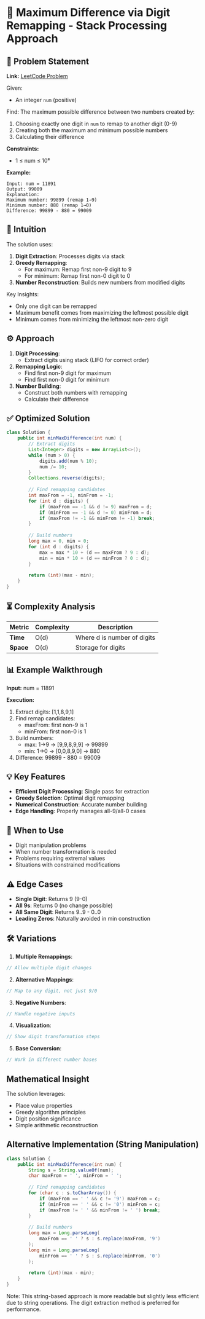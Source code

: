 # 🔢 Maximum Difference via Digit Remapping - Stack Processing Approach

## 📜 Problem Statement
**Link:** [LeetCode Problem](https://leetcode.com/problems/maximum-difference-by-remapping-a-digit/description/?envType=daily-question&envId=2025-06-14)

Given:
- An integer `num` (positive)

Find:
The maximum possible difference between two numbers created by:
1. Choosing exactly one digit in `num` to remap to another digit (0-9)
2. Creating both the maximum and minimum possible numbers
3. Calculating their difference

**Constraints:**
- 1 ≤ num ≤ 10⁸

**Example:**
```text
Input: num = 11891
Output: 99009
Explanation:
Maximum number: 99899 (remap 1→9)
Minimum number: 880 (remap 1→0)
Difference: 99899 - 880 = 99009
```

## 🧠 Intuition
The solution uses:
1. **Digit Extraction**: Processes digits via stack
2. **Greedy Remapping**: 
   - For maximum: Remap first non-9 digit to 9
   - For minimum: Remap first non-0 digit to 0
3. **Number Reconstruction**: Builds new numbers from modified digits

Key Insights:
- Only one digit can be remapped
- Maximum benefit comes from maximizing the leftmost possible digit
- Minimum comes from minimizing the leftmost non-zero digit

## ⚙️ Approach
1. **Digit Processing**:
   - Extract digits using stack (LIFO for correct order)
2. **Remapping Logic**:
   - Find first non-9 digit for maximum
   - Find first non-0 digit for minimum
3. **Number Building**:
   - Construct both numbers with remapping
   - Calculate their difference

## ✅ Optimized Solution
```java
class Solution {
    public int minMaxDifference(int num) {
        // Extract digits
        List<Integer> digits = new ArrayList<>();
        while (num > 0) {
            digits.add(num % 10);
            num /= 10;
        }
        Collections.reverse(digits);
        
        // Find remapping candidates
        int maxFrom = -1, minFrom = -1;
        for (int d : digits) {
            if (maxFrom == -1 && d != 9) maxFrom = d;
            if (minFrom == -1 && d != 0) minFrom = d;
            if (maxFrom != -1 && minFrom != -1) break;
        }
        
        // Build numbers
        long max = 0, min = 0;
        for (int d : digits) {
            max = max * 10 + (d == maxFrom ? 9 : d);
            min = min * 10 + (d == minFrom ? 0 : d);
        }
        
        return (int)(max - min);
    }
}
```

## ⏳ Complexity Analysis
| Metric          | Complexity | Description |
|-----------------|------------|-------------|
| **Time**        | O(d)       | Where d is number of digits |
| **Space**       | O(d)       | Storage for digits |

## 📊 Example Walkthrough
**Input:** num = 11891

**Execution:**
1. Extract digits: [1,1,8,9,1]
2. Find remap candidates:
   - maxFrom: first non-9 is 1
   - minFrom: first non-0 is 1
3. Build numbers:
   - max: 1→9 → [9,9,8,9,9] → 99899
   - min: 1→0 → [0,0,8,9,0] → 880
4. Difference: 99899 - 880 = 99009

## 💡 Key Features
- **Efficient Digit Processing**: Single pass for extraction
- **Greedy Selection**: Optimal digit remapping
- **Numerical Construction**: Accurate number building
- **Edge Handling**: Properly manages all-9/all-0 cases

## 🚀 When to Use
- Digit manipulation problems
- When number transformation is needed
- Problems requiring extremal values
- Situations with constrained modifications

## ⚠️ Edge Cases
- **Single Digit**: Returns 9 (9-0)
- **All 9s**: Returns 0 (no change possible)
- **All Same Digit**: Returns 9..9 - 0..0
- **Leading Zeros**: Naturally avoided in min construction

## 🛠 Variations
1. **Multiple Remappings**:
```java
// Allow multiple digit changes
```

2. **Alternative Mappings**:
```java
// Map to any digit, not just 9/0
```

3. **Negative Numbers**:
```java
// Handle negative inputs
```

4. **Visualization**:
```java
// Show digit transformation steps
```

5. **Base Conversion**:
```java
// Work in different number bases
```

## Mathematical Insight
The solution leverages:
- Place value properties
- Greedy algorithm principles
- Digit position significance
- Simple arithmetic reconstruction

## Alternative Implementation (String Manipulation)
```java
class Solution {
    public int minMaxDifference(int num) {
        String s = String.valueOf(num);
        char maxFrom = ' ', minFrom = ' ';
        
        // Find remapping candidates
        for (char c : s.toCharArray()) {
            if (maxFrom == ' ' && c != '9') maxFrom = c;
            if (minFrom == ' ' && c != '0') minFrom = c;
            if (maxFrom != ' ' && minFrom != ' ') break;
        }
        
        // Build numbers
        long max = Long.parseLong(
            maxFrom == ' ' ? s : s.replace(maxFrom, '9')
        );
        long min = Long.parseLong(
            minFrom == ' ' ? s : s.replace(minFrom, '0')
        );
        
        return (int)(max - min);
    }
}
```
Note: This string-based approach is more readable but slightly less efficient due to string operations. The digit extraction method is preferred for performance.